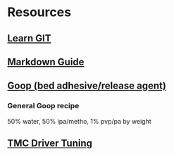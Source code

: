 # Resources

## [Learn GIT](https://learngitbranching.js.org/)

## [Markdown Guide](https://www.markdownguide.org/getting-started/)

## [Goop (bed adhesive/release agent)](https://github.com/MakerBogans/docs/wiki/Printer-goop)

### General Goop recipe

50% water, 50% ipa/metho, 1% pvp/pa by weight

## [TMC Driver Tuning](https://github.com/MakerBogans/docs/wiki/TMC-Driver-Tuning)




